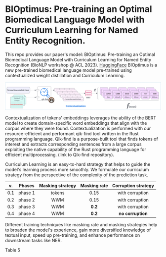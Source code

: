 # BIOptimus: Pre-training an Optimal Biomedical Language Model with Curriculum Learning for Named Entity Recognition.

This repo provides our paper's model: 
BIOptimus: Pre-training an Optimal Biomedical Language Model with Curriculum Learning for Named Entity Recognition (BioNLP workshop @ ACL 2023). 
[HuggingFace](https://huggingface.co/rttl-ai/BIOptimus)
BIOptimus is a new pre-trained biomedical language model pre-trained using contextualized weight distillation and Curriculum Learning. 

![alt text](https://github.com/rttl-ai/BIOptimus/blob/main/fig2.png?raw=true)

Contextualization of tokens' embeddings leverages the ability of the BERT model to create domain-specific word embeddings that align with the corpus where they were found. 
Contextualization is performed with our resource-efficient and performant qik-find tool written in the Rust programming language. Qik-find is a purpose-built tool that finds tokens of interest and extracts corresponding sentences from a large corpus exploiting the native capability of the Rust programming language for efficient multiprocessing. 
(link to Qik-find repository).

Curriculum Learning is an easy-to-hard strategy that helps to guide the model's learning process more smoothly. We formulate our curriculum strategy from the perspective of the complexity of the prediction task. 

| v.  | **Phases** | **Masking strategy** | **Masking rate** | **Corruption strategy** |
|-----|:----------:|:--------------------:|:----------------:|:-----------------------:|
| 0.1 |   phase 1  |        tokens        |       0.15       |     with corruption     |
| 0.2 |   phase 2  |          WWM         |       0.15       |     with corruption     |
| 0.3 |   phase 3  |          WWM         |      **0.2**     |     with corruption     |
| 0.4 |   phase 4  |          WWM         |      **0.2**     |    **no corruption**    |

Different training techniques like masking rate and masking strategies help to broaden the model's experience, gain more diversified knowledge of textual input, speed up pre-training, and enhance performance on downstream tasks like NER.

Table 5
